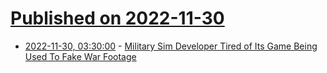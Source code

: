# [Published on 2022-11-30](index.md)

* [2022-11-30, 03:30:00](https://tech.slashdot.org/story/22/11/29/2315227/military-sim-developer-tired-of-its-game-being-used-to-fake-war-footage?utm_source=rss1.0mainlinkanon&utm_medium=feed) - [Military Sim Developer Tired of Its Game Being Used To Fake War Footage](https://tech.slashdot.org/story/22/11/29/2315227/military-sim-developer-tired-of-its-game-being-used-to-fake-war-footage?utm_source=rss1.0mainlinkanon&utm_medium=feed)
